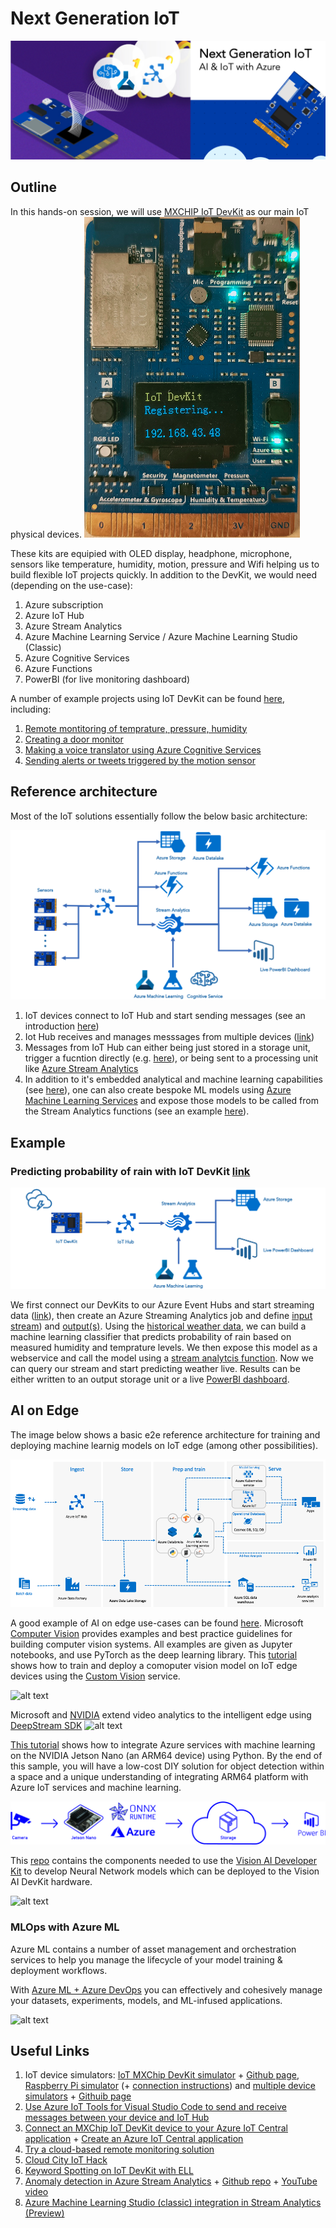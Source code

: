 # Next Generation IoT 

![alt text](https://github.com/mozamani/nextgeniot/blob/master/files/logo.png) <!-- .element height="10%" width="12%" -->

## Outline
In this hands-on session, we will use [MXCHIP IoT DevKit](https://microsoft.github.io/azure-iot-developer-kit/) as our main IoT physical devices. 
![alt text](https://github.com/mozamani/nextgeniot/blob/master/files/MXChip.png) <!-- .element height="10%" width="12%" -->

These kits are equipied with OLED display, headphone, microphone, sensors like temperature, humidity, motion, pressure and Wifi helping us to build flexible IoT projects quickly. In addition to the DevKit, we would need (depending on the use-case):<br>

1) Azure subscription
2) Azure IoT Hub 
3) Azure Stream Analytics 
4) Azure Machine Learning Service / Azure Machine Learning Studio (Classic)
5) Azure Cognitive Services
6) Azure Functions 
7) PowerBI (for live monitoring dashboard) 

A number of example projects using IoT DevKit can be found [here](https://microsoft.github.io/azure-iot-developer-kit/docs/projects/), including: 
1) [Remote montitoring of temprature, pressure, humidity](https://docs.microsoft.com/en-us/azure/iot-accelerators/iot-accelerators-arduino-iot-devkit-az3166-devkit-remote-monitoring-v2)<br>
2) [Creating a door monitor](https://docs.microsoft.com/en-us/azure/iot-hub/iot-hub-arduino-iot-devkit-az3166-door-monitor)<br>
3) [Making a voice translator using Azure Cognitive Services](https://docs.microsoft.com/en-us/samples/azure-samples/mxchip-iot-devkit-translator/sample/)<br>
4) [Sending alerts or tweets triggered by the motion sensor](https://docs.microsoft.com/en-us/azure/iot-hub/iot-hub-arduino-iot-devkit-az3166-translator)<br>


## Reference architecture

Most of the IoT solutions essentially follow the below basic architecture:

![alt text](https://github.com/mozamani/nextgeniot/blob/master/files/ref_arch.png) <!-- .element height="10%" width="12%" -->

1) IoT devices connect to IoT Hub and start sending messages (see an introduction [here](https://docs.microsoft.com/en-us/azure/iot-hub/iot-hub-arduino-iot-devkit-az3166-get-started)) 
2) Iot Hub receives and manages messsages from multiple devices ([link](https://docs.microsoft.com/en-us/azure/iot-hub/))
3) Messages from IoT Hub can either being just stored in a storage unit, trigger a fucntion directly (e.g. [here](https://docs.microsoft.com/en-us/azure/iot-hub/iot-hub-arduino-iot-devkit-az3166-door-monitor)), or being sent to a processing unit like [Azure Stream Analytics](https://docs.microsoft.com/en-us/azure/stream-analytics/)
4) In addition to it's embedded analytical and machine learning capabilities (see [here](https://docs.microsoft.com/en-us/azure/stream-analytics/stream-analytics-machine-learning-anomaly-detection)), one can also create bespoke ML models using [Azure Machine Learning Services](https://docs.microsoft.com/en-us/azure/machine-learning/) and expose those models to be called from the Stream Analytics functions (see an example [here](https://docs.microsoft.com/en-us/azure/stream-analytics/stream-analytics-machine-learning-integration-tutorial)).

## Example

### Predicting probability of rain with IoT DevKit [link](https://docs.microsoft.com/en-us/azure/iot-hub/iot-hub-weather-forecast-machine-learning)
![alt text](https://github.com/mozamani/nextgeniot/blob/master/files/weather_arch.png) <!-- .element height="10%" width="12%" -->

We first connect our DevKits to our Azure Event Hubs and start streaming data ([link](https://docs.microsoft.com/en-us/azure/iot-hub/iot-hub-arduino-iot-devkit-az3166-get-started)), then create an Azure Streaming Analytics job and define [input stream](https://docs.microsoft.com/en-us/azure/stream-analytics/stream-analytics-add-inputs)) and [output(s)](https://docs.microsoft.com/en-us/azure/stream-analytics/stream-analytics-define-outputs). Using the [historical weather data](https://github.com/mozamani/nextgeniot/blob/master/files/weather_clean.csv), we can build a machine learning classifier that predicts probability of rain based on measured humidity and temprature levels. We then expose this model as a webservice and call the model using a [stream analytcis function](https://docs.microsoft.com/en-us/azure/stream-analytics/stream-analytics-scale-with-machine-learning-functions). Now we can query our stream and start predicting weather live. Results can be either written to an output storage unit or a live [PowerBI dashboard](https://docs.microsoft.com/en-us/azure/stream-analytics/stream-analytics-power-bi-dashboard).   


## AI on Edge

The image below shows a basic e2e reference architecture for training and deploying machine learnig models on IoT edge (among other possibilities). 

![alt text](https://github.com/mozamani/nextgeniot/blob/master/files/architecture.png)

A good example of AI on edge use-cases can be found [here](https://github.com/microsoft/ComputerVision). Microsoft [Computer Vision](https://github.com/microsoft/ComputerVision) provides examples and best practice guidelines for building computer vision systems. All examples are given as Jupyter notebooks, and use PyTorch as the deep learning library.
This [tutorial](https://docs.microsoft.com/en-us/azure/iot-edge/tutorial-deploy-custom-vision) shows how to train and deploy a comoputer vision model on IoT edge devices using the [Custom Vision](https://docs.microsoft.com/en-us/azure/cognitive-services/custom-vision-service/home) service. <br>

![alt text](https://docs.microsoft.com/en-us/azure/iot-edge/media/tutorial-deploy-custom-vision/custom-vision-architecture.png)    

Microsoft and [NVIDIA](https://developer.nvidia.com/deepstream-sdk)  extend video analytics to the intelligent edge using [DeepStream SDK](https://azure.microsoft.com/en-us/blog/microsoft-and-nvidia-extend-video-analytics-to-the-intelligent-edge/)
![alt text](https://azurecomcdn.azureedge.net/mediahandler/acomblog/media/Default/blog/e86d2867-40b5-4726-9334-82fb715526f5.jpg)

[This tutorial](https://github.com/Azure-Samples/onnxruntime-iot-edge) shows how to integrate Azure services with machine learning on the NVIDIA Jetson Nano (an ARM64 device) using Python. By the end of this sample, you will have a low-cost DIY solution for object detection within a space and a unique understanding of integrating ARM64 platform with Azure IoT services and machine learning.

![alt text](https://github.com/Azure-Samples/onnxruntime-iot-edge/raw/master/images_for_readme/arch.jpg)

This [repo](https://github.com/Microsoft/vision-ai-developer-kit) contains the components needed to use the [Vision AI Developer Kit](https://azure.github.io/Vision-AI-DevKit-Pages/) to develop Neural Network models which can be deployed to the Vision AI DevKit hardware.

![alt text](https://azure.github.io/Vision-AI-DevKit-Pages/assets/images/Peabody_spec_image.png)


### MLOps with Azure ML

Azure ML contains a number of asset management and orchestration services to help you manage the lifecycle of your model training & deployment workflows.

With [Azure ML + Azure DevOps](https://github.com/Microsoft/MLOps) you can effectively and cohesively manage your datasets, experiments, models, and ML-infused applications.  

![alt text](https://github.com/microsoft/MLOps/raw/master/media/ml-lifecycle.png)


## Useful Links

1) IoT device simulators: [IoT MXChip DevKit simulator](https://azure-samples.github.io/iot-devkit-web-simulator/) + [Github page](https://github.com/Azure-Samples/iot-devkit-web-simulator), [Raspberry Pi simulator](https://azure-samples.github.io/raspberry-pi-web-simulator/#GetStarted) (+ [connection instructions](https://docs.microsoft.com/en-us/azure/iot-hub/iot-hub-raspberry-pi-web-simulator-get-started)) and [multiple device simulators](https://www.azureiotsolutions.com/Accelerators) + [Githuib page](https://github.com/Azure/device-simulation-dotnet)
2) [Use Azure IoT Tools for Visual Studio Code to send and receive messages between your device and IoT Hub](https://docs.microsoft.com/en-us/azure/iot-hub/iot-hub-vscode-iot-toolkit-cloud-device-messaging)
3) [Connect an MXChip IoT DevKit device to your Azure IoT Central application](https://docs.microsoft.com/en-us/azure/iot-central/preview/howto-connect-devkit) + [Create an Azure IoT Central application](https://docs.microsoft.com/en-us/azure/iot-central/preview/quick-deploy-iot-central)
4) [Try a cloud-based remote monitoring solution](https://docs.microsoft.com/en-us/azure/iot-accelerators/quickstart-remote-monitoring-deploy)
5) [Cloud City IoT Hack](https://github.com/Azure/CloudIoTHack)
6) [Keyword Spotting on IoT DevKit with ELL](https://github.com/IoTDevEnvExamples/DevKitKeywordSpotter/blob/master/README.md)
7) [Anomaly detection in Azure Stream Analytics](https://docs.microsoft.com/en-us/azure/stream-analytics/stream-analytics-machine-learning-anomaly-detection) + [Github repo](https://github.com/Azure/azure-stream-analytics) + [YouTube video](https://www.youtube.com/watch?v=Ra8HhBLdzHE)
8) [Azure Machine Learning Studio (classic) integration in Stream Analytics (Preview)](https://docs.microsoft.com/bs-latn-ba/azure/stream-analytics/stream-analytics-how-to-configure-azure-machine-learning-endpoints-in-stream-analytics)




